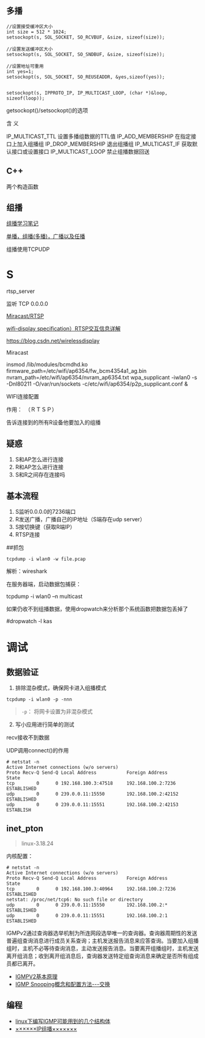 


## 多播

```
//设置接受缓冲区大小  
int size = 512 * 1024;   
setsockopt(s, SOL_SOCKET, SO_RCVBUF, &size, sizeof(size));

//设置发送缓冲区大小  
setsockopt(s, SOL_SOCKET, SO_SNDBUF, &size, sizeof(size));  

//设置地址可重用  
int yes=1;  
setsockopt(s, SOL_SOCKET, SO_REUSEADDR, &yes,sizeof(yes));


setsockopt(s, IPPROTO_IP, IP_MULTICAST_LOOP, (char *)&loop, sizeof(loop));
```

getsockopt()/setsockopt()的选项

含    义

IP_MULTICAST_TTL  设置多播组数据的TTL值
IP_ADD_MEMBERSHIP 在指定接口上加入组播组
IP_DROP_MEMBERSHIP 退出组播组
IP_MULTICAST_IF 获取默认接口或设置接口
IP_MULTICAST_LOOP 禁止组播数据回送



## C++

两个构造函数




## 组播

[组播学习笔记](https://blog.csdn.net/samtaoys/article/details/51981323)

[单播，组播(多播)，广播以及任播](http://colobu.com/2014/10/21/udp-and-unicast-multicast-broadcast-anycast/#0-tsina-1-67000-397232819ff9a47a7b7e80a40613cfe1)


组播使用TCPUDP


# S

rtsp_server

监听 TCP  0.0.0.0


[Miracast/RTSP](https://blog.csdn.net/wirelessdisplay/article/details/53869560)

[wifi-display specification）RTSP交互信息详解](https://blog.csdn.net/lele_cheny/article/details/20220921)

https://blog.csdn.net/wirelessdisplay

Miracast

insmod /lib/modules/bcmdhd.ko firmware_path=/etc/wifi/ap6354/fw_bcm4354a1_ag.bin nvram_path=/etc/wifi/ap6354/nvram_ap6354.txt
wpa_supplicant -iwlan0 -s -Dnl80211 -O/var/run/sockets -c/etc/wifi/ap6354/p2p_supplicant.conf &   


WIFI连接配置


作用：　（ＲＴＳＰ）

告诉连接到的所有R设备他要加入的组播　


## 疑惑

1. S和AP怎么进行连接
2. R和AP怎么进行连接
3. S和R之间存在连接吗





## 基本流程

1. S监听0.0.0.0的7236端口
2. R发送广播，广播自己的IP地址（S端存在udp server）
3. S按切换键（获取R端IP）
4. RTSP连接






##抓包

```
tcpdump -i wlan0 -w file.pcap
```

解析：wireshark






在服务器端，启动数据包捕获：

tcpdump -i wlan0 –n multicast




如果仍收不到组播数据，使用dropwatch来分析那个系统函数把数据包丢掉了

#dropwatch -l kas




# 调试

## 数据验证

1. 排除混杂模式，确保网卡进入组播模式
```
tcpdump -i wlan0 -p -nnn
```
>`-p`：    将网卡设置为非混杂模式

2. 写小应用进行简单的测试


recv接收不到数据


UDP调用connect()的作用



```
# netstat -n
Active Internet connections (w/o servers)
Proto Recv-Q Send-Q Local Address           Foreign Address         State       
tcp        0      0 192.168.100.3:47518     192.168.100.2:7236      ESTABLISHED
udp        0      0 239.0.0.11:15550        192.168.100.2:42152     ESTABLISHED
udp        0      0 239.0.0.11:15551        192.168.100.2:42153     ESTABLISH
```

## inet_pton

>linux-3.18.24

内核配置：


```
# netstat -n
Active Internet connections (w/o servers)
Proto Recv-Q Send-Q Local Address           Foreign Address         State       
tcp        0      0 192.168.100.3:40964     192.168.100.2:7236      ESTABLISHED
netstat: /proc/net/tcp6: No such file or directory
udp        0      0 239.0.0.11:15550        192.168.100.2:*         ESTABLISHED
udp        0      0 239.0.0.11:15551        192.168.100.2:1         ESTABLISHED
```

IGMPv2通过查询器选举机制为所连网段选举唯一的查询器。查询器周期性的发送普遍组查询消息进行成员关系查询；主机发送报告消息来应答查询。当要加入组播组时，主机不必等待查询消息，主动发送报告消息。当要离开组播组时，主机发送离开组消息；收到离开组消息后，查询器发送特定组查询消息来确定是否所有组成员都已离开。

* [IGMPV2基本原理](http://blog.sina.com.cn/s/blog_c079d59e0102whjg.html)
* [IGMP Snooping概念和配置方法---交换](https://blog.csdn.net/mingzznet/article/details/9253607)


## 编程

* [linux下编写IGMP可能用到的几个结构体](https://blog.csdn.net/shanzhizi/article/details/8750042)
* [××××××IP组播×××××××](https://blog.csdn.net/liujianfeng1984/article/details/44138671)
